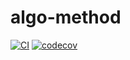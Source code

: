 # algo-method
[![CI](https://github.com/lupinthe14th/algo-method/actions/workflows/go.yml/badge.svg)](https://github.com/lupinthe14th/algo-method/actions/workflows/go.yml)
[![codecov](https://codecov.io/gh/lupinthe14th/algo-method/branch/master/graph/badge.svg?token=PuKxAUMRH7)](https://codecov.io/gh/lupinthe14th/algo-method)

